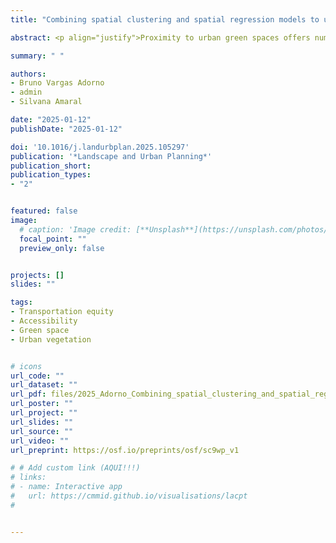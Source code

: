 ```yaml
---
title: "Combining spatial clustering and spatial regression models to understand distributional inequities in access to urban green spaces"

abstract: <p align="justify">Proximity to urban green spaces offers numerous benefits, sparking increased research and policy interest in equitable access for different population groups. While spatial analyses evaluate access to urban green space, previous studies overlook fine-grained spatial disparities, needed for targeted urban planning. Spatial clustering models (Local Indicators of Spatial Association - LISA) group values significantly higher and lower than the average in the geographic space. In turn, spatial regression (Geographically Wheigted Regression - GWR) reveals the strength and direction of the correlation between variables across space. Here, we investigate whether and how the combination of both types of models helps examine distributional green equity. We show how combining LISA and GWR gives a more nuanced understanding of distributional green equity. We apply this approach to Goiânia, Brazil, with an empirical analysis of access to three categories of green spaces| tree cover, herb-shrub, and public green spaces. Using open-source methods and tools, we examine variations in accessibility for black people, women, and people of different age, literacy, and income groups. We used a new accessibility metric accounting for the size/area of green spaces, walking times and competition for accessing green spaces. The analyses revealed access disparities by population group and green space category identifying specific regions in the city and population groups with consistently limited access to urban green spaces, guiding planners with refined information to prioritize green space interventions where they are most likely needed. This method enables targeted, equitable urban planning that fosters inclusive access to green spaces for diverse communities.</p>

summary: " "

authors:
- Bruno Vargas Adorno
- admin
- Silvana Amaral

date: "2025-01-12"
publishDate: "2025-01-12"

doi: '10.1016/j.landurbplan.2025.105297'
publication: '*Landscape and Urban Planning*'
publication_short:
publication_types:
- "2"


featured: false
image:
  # caption: 'Image credit: [**Unsplash**](https://unsplash.com/photos/jdD8gXaTZsc)'
  focal_point: ""
  preview_only: false


projects: []
slides: ""

tags:
- Transportation equity
- Accessibility
- Green space
- Urban vegetation


# icons
url_code: ""
url_dataset: ""
url_pdf: files/2025_Adorno_Combining_spatial_clustering_and_spatial_regression.pdf
url_poster: ""
url_project: ""
url_slides: ""
url_source: ""
url_video: ""
url_preprint: https://osf.io/preprints/osf/sc9wp_v1

# # Add custom link (AQUI!!!)
# links:
# - name: Interactive app
#   url: https://cmmid.github.io/visualisations/lacpt
# 


---
```


